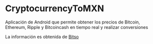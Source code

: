 # CryptocurrencyToMXN
Aplicación de Android que permite obtener los precios de Bitcoin, Ethereum, Ripple y Bitcoincash en tiempo real y realizar conversiones

La información es obtenida de [Bitso](https://www.bitso.com)
